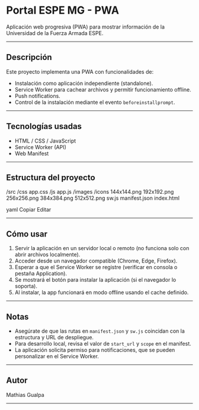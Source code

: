 # Portal ESPE MG - PWA

Aplicación web progresiva (PWA) para mostrar información de la Universidad de la Fuerza Armada ESPE.

---

## Descripción

Este proyecto implementa una PWA con funcionalidades de:

- Instalación como aplicación independiente (standalone).
- Service Worker para cachear archivos y permitir funcionamiento offline.
- Push notifications.
- Control de la instalación mediante el evento `beforeinstallprompt`.

---

## Tecnologías usadas

- HTML / CSS / JavaScript
- Service Worker (API)
- Web Manifest

---

## Estructura del proyecto

/src
/css
app.css
/js
app.js
/images
/icons
144x144.png
192x192.png
256x256.png
384x384.png
512x512.png
sw.js
manifest.json
index.html

yaml
Copiar
Editar

---

## Cómo usar

1. Servir la aplicación en un servidor local o remoto (no funciona solo con abrir archivos localmente).
2. Acceder desde un navegador compatible (Chrome, Edge, Firefox).
3. Esperar a que el Service Worker se registre (verificar en consola o pestaña Application).
4. Se mostrará el botón para instalar la aplicación (si el navegador lo soporta).
5. Al instalar, la app funcionará en modo offline usando el cache definido.

---

## Notas

- Asegúrate de que las rutas en `manifest.json` y `sw.js` coincidan con la estructura y URL de despliegue.
- Para desarrollo local, revisa el valor de `start_url` y `scope` en el manifest.
- La aplicación solicita permiso para notificaciones, que se pueden personalizar en el Service Worker.

---

## Autor

Mathias Gualpa

---
